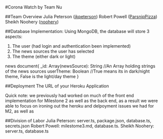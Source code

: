 #Corona Watch by Team Nu

##Team Overview
Julia Peterson ([jkpeterson](https://github.com/jkpeterson))
Robert Powell ([ParsnipPizza](https://github.com/ParsnipPizza))  
Sheikh Noohery ([noohery](https://github.com/noohery))  

##Database Implementation:
Using MongoDB, the database will store 3 aspects: 
1. The user (had login and authentication been implemented) 
2. The news sources the user has selected
3. The theme (either dark or light)

news document{
_id: <ObjectID1>
Array(newsSource): String //An Array holding strings of the news sources
userTheme: Boolean //True means its in dark/night theme, False is the light/day theme
}

##Deployment
The URL of your Heroku Application

Quick note: we previously had worked on much of the front end implementation for Milestone 2 as well as the back end, as a result we were able to focus on ironing out the heroku and delpoyment issues we had for M2, as well as  

##Division of Labor
Julia Peterson: server.ts, package.json, database.ts, secrets.json
Robert Powell: milestome3.md, database.ts.
Sheikh Noohery: server.ts, database.ts
